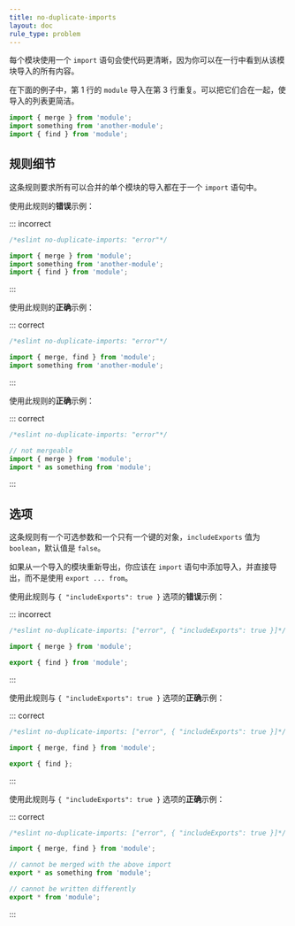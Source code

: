 ```yaml
---
title: no-duplicate-imports
layout: doc
rule_type: problem
---
```


每个模块使用一个 `import` 语句会使代码更清晰，因为你可以在一行中看到从该模块导入的所有内容。

在下面的例子中，第 1 行的 `module` 导入在第 3 行重复。可以把它们合在一起，使导入的列表更简洁。

```js
import { merge } from 'module';
import something from 'another-module';
import { find } from 'module';
```

## 规则细节

这条规则要求所有可以合并的单个模块的导入都在于一个 `import` 语句中。

使用此规则的**错误**示例：

::: incorrect

```js
/*eslint no-duplicate-imports: "error"*/

import { merge } from 'module';
import something from 'another-module';
import { find } from 'module';
```

:::

使用此规则的**正确**示例：

::: correct

```js
/*eslint no-duplicate-imports: "error"*/

import { merge, find } from 'module';
import something from 'another-module';
```

:::

使用此规则的**正确**示例：

::: correct

```js
/*eslint no-duplicate-imports: "error"*/

// not mergeable
import { merge } from 'module';
import * as something from 'module';
```

:::

## 选项

这条规则有一个可选参数和一个只有一个键的对象，`includeExports` 值为 `boolean`，默认值是 `false`。

如果从一个导入的模块重新导出，你应该在 `import` 语句中添加导入，并直接导出，而不是使用 `export ... from`。

使用此规则与 `{ "includeExports": true }` 选项的**错误**示例：

::: incorrect

```js
/*eslint no-duplicate-imports: ["error", { "includeExports": true }]*/

import { merge } from 'module';

export { find } from 'module';
```

:::

使用此规则与 `{ "includeExports": true }` 选项的**正确**示例：

::: correct

```js
/*eslint no-duplicate-imports: ["error", { "includeExports": true }]*/

import { merge, find } from 'module';

export { find };
```

:::

使用此规则与 `{ "includeExports": true }` 选项的**正确**示例：

::: correct

```js
/*eslint no-duplicate-imports: ["error", { "includeExports": true }]*/

import { merge, find } from 'module';

// cannot be merged with the above import
export * as something from 'module';

// cannot be written differently
export * from 'module';
```

:::
